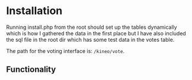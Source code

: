 # Installation

Running install.php from the root should set up the tables dynamically which is how I gathered the data in the first place but I have also included the sql file in the root dir which has some test data in the votes table.

The path for the voting interface is: `/kineo/vote`.

## Functionality
